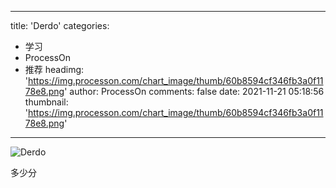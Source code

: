 
---
title: 'Derdo'
categories: 
 - 学习
 - ProcessOn
 - 推荐
headimg: 'https://img.processon.com/chart_image/thumb/60b8594cf346fb3a0f1178e8.png'
author: ProcessOn
comments: false
date: 2021-11-21 05:18:56
thumbnail: 'https://img.processon.com/chart_image/thumb/60b8594cf346fb3a0f1178e8.png'
---

<div>   
<img class="thumb" alt="Derdo" src="https://img.processon.com/chart_image/thumb/60b8594cf346fb3a0f1178e8.png" referrerpolicy="no-referrer">
<p>多少分</p>  
</div>
            